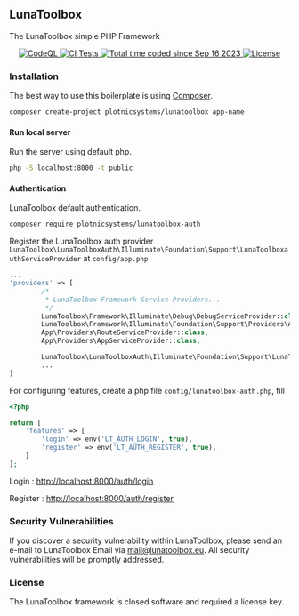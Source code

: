 ## LunaToolbox

The LunaToolbox simple PHP Framework

<p align="center">
<a href="https://github.com/plotnicsystems/lunatoolbox/actions/workflows/codeql-analysis.yml">
    <img src="https://github.com/plotnicsystems/lunatoolbox/actions/workflows/codeql-analysis.yml/badge.svg" alt="CodeQL">
</a>
<a href="https://github.com/plotnicsystems/lunatoolbox/actions/workflows/ci.yml">
        <img src="https://github.com/plotnicsystems/lunatoolbox/actions/workflows/ci.yml/badge.svg" alt="CI Tests">
</a>
<a href="https://wakatime.com/@99cd0cde-2b33-42da-9915-2d87d65aa19c">
    <img src="https://wakatime.com/badge/user/99cd0cde-2b33-42da-9915-2d87d65aa19c.svg" alt="Total time coded since Sep 16 2023" />
</a>
<a href="https://packagist.org/packages/plotnicsystems/lunatoolbox">
    <img src="https://img.shields.io/packagist/l/plotnicsystems/lunatoolbox" alt="License">
</a>
</p>

### Installation
The best way to use this boilerplate is using [Composer](https://getcomposer.org/).

```bash
composer create-project plotnicsystems/lunatoolbox app-name
```
#### Run local server
Run the server using default php.
```bash
php -S localhost:8000 -t public
```

#### Authentication
LunaToolbox default authentication.
```bash
composer require plotnicsystems/lunatoolbox-auth
```
Register the LunaToolbox auth provider 
```LunaToolbox\LunaToolboxAuth\Illuminate\Foundation\Support\LunaToolboxauthServiceProvider``` at ```config/app.php```
```php
...
'providers' => [
        /*
         * LunaToolbox Framework Service Providers...
         */
        LunaToolbox\Framework\Illuminate\Debug\DebugServiceProvider::class,
        LunaToolbox\Framework\Illuminate\Foundation\Support\Providers\AuthServiceProvider::class,
        App\Providers\RouteServiceProvider::class,
        App\Providers\AppServiceProvider::class,

        LunaToolbox\LunaToolboxAuth\Illuminate\Foundation\Support\LunaToolboxauthServiceProvider::class,
        ...
]
```
For configuring features, create a php file ```config/lunatoolbox-auth.php```, fill
```php
<?php

return [
    'features' => [
        'login' => env('LT_AUTH_LOGIN', true),
        'register' => env('LT_AUTH_REGISTER', true),
    ]
];
```
Login : [http://localhost:8000/auth/login](http://localhost:8000/auth/login)

Register : [http://localhost:8000/auth/register](http://localhost:8000/auth/register)



### Security Vulnerabilities
If you discover a security vulnerability within LunaToolbox, please send an e-mail to LunaToolbox Email via [mail@lunatoolbox.eu](mailto:mail@lunatoolbox.eu). All security vulnerabilities will be promptly addressed.


### License
The LunaToolbox framework is closed software and required a license key.
